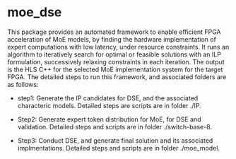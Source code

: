 # moe_dse

This package provides an automated framework to enable efficient FPGA acceleration of MoE models, by finding the hardware implementation of expert computations with low latency, under resource constraints. It runs an algorithm to iteratively search for optimal or feasible solutions with an ILP formulation, successively relaxing constraints in each iteration. The output is the HLS C++ for the selected MoE implementation system for the target FPGA. The detailed steps to run this framework, and associated folders are as follows:

* step1: Generate the IP candidates for DSE, and the associated characteric models. Detailed steps are scripts are in folder ./IP.

* Step2: Generate expert token distribution for MoE, for DSE and validation. Detailed steps and scripts are in folder ./switch-base-8.

* Step3: Conduct DSE, and generate final solution and its associated implmentations. Detailed steps and scripts are in folder ./moe\_model.
